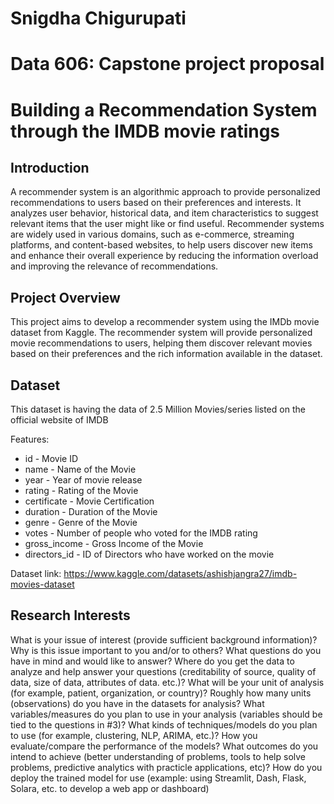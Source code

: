 # Snigdha Chigurupati

# Data 606: Capstone project proposal

# Building a Recommendation System through the IMDB movie ratings

## Introduction
A recommender system is an algorithmic approach to provide personalized recommendations to users based on their preferences and interests. It analyzes user behavior, historical data, and item characteristics to suggest relevant items that the user might like or find useful. Recommender systems are widely used in various domains, such as e-commerce, streaming platforms, and content-based websites, to help users discover new items and enhance their overall experience by reducing the information overload and improving the relevance of recommendations.

## Project Overview
This project aims to develop a recommender system using the IMDb movie dataset from Kaggle. The recommender system will provide personalized movie recommendations to users, helping them discover relevant movies based on their preferences and the rich information available in the dataset.

## Dataset
This dataset is having the data of 2.5 Million Movies/series listed on the official website of IMDB

Features:
- id - Movie ID
- name - Name of the Movie
- year - Year of movie release
- rating - Rating of the Movie
- certificate - Movie Certification
- duration - Duration of the Movie
- genre - Genre of the Movie
- votes - Number of people who voted for the IMDB rating
- gross_income - Gross Income of the Movie
- directors_id - ID of Directors who have worked on the movie

Dataset link: https://www.kaggle.com/datasets/ashishjangra27/imdb-movies-dataset

## Research Interests
What is your issue of interest (provide sufficient background information)?
Why is this issue important to you and/or to others?
What questions do you have in mind and would like to answer?
Where do you get the data to analyze and help answer your questions (creditability of source, quality of data, size of data, attributes of data. etc.)?
What will be your unit of analysis (for example, patient, organization, or country)? Roughly how many units (observations) do you have in the datasets for analysis?
What variables/measures do you plan to use in your analysis (variables should be tied to the questions in #3)?
What kinds of techniques/models do you plan to use (for example, clustering, NLP, ARIMA, etc.)?
How you evaluate/compare the performance of the models?
What outcomes do you intend to achieve (better understanding of problems, tools to help solve problems, predictive analytics with practicle applications, etc)?
How do you deploy the trained model for use (example: using Streamlit, Dash, Flask, Solara, etc. to develop a web app or dashboard)
